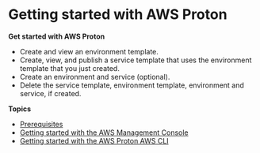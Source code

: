 # Getting started with AWS Proton<a name="ag-getting-started"></a>

**Get started with AWS Proton**
+ Create and view an environment template\.
+ Create, view, and publish a service template that uses the environment template that you just created\.
+ Create an environment and service \(optional\)\.
+ Delete the service template, environment template, environment and service, if created\.

**Topics**
+ [Prerequisites](getting-started-prerequisites.md)
+ [Getting started with the AWS Management Console](ag-getting-started-console.md)
+ [Getting started with the AWS Proton AWS CLI](ag-getting-started-cli.md)